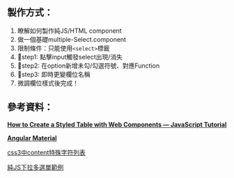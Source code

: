## 製作方式：
1. 瞭解如何製作純JS/HTML component
2. 做一個基礎multiple-Select.component
3. 限制條件：只能使用`<select>`標籤
4. 📌step1: 點擊input觸發select出現/消失
5. 📌step2: 在option新增未勾/勾選符號、對應Function
6. 📌step3: 即時更變欄位名稱
7. 微調欄位樣式後完成！


## 參考資料：

[**How to Create a Styled Table with Web Components — JavaScript Tutorial**](https://youtu.be/ggtL1rxpx8c?si=DEsGzZXCIXwUTaFj)

[**Angular Material**](https://material.angular.io/components/select/examples)

[css3中content特殊字符列表](https://huanghui8030.github.io/css/content.html)

[純JS下拉多選單範例](https://blog.shiangsoft.com/javascript-multiselector/)

